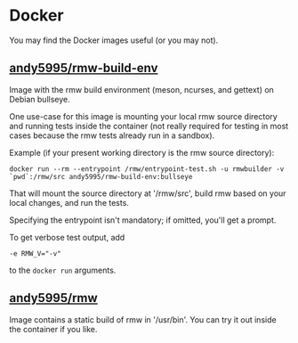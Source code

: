 # Docker

You may find the Docker images useful (or you may not).

## [andy5995/rmw-build-env](https://hub.docker.com/repository/docker/andy5995/rmw-build-env)

Image with the rmw build environment (meson, ncurses, and gettext) on
Debian bullseye.

One use-case for this image is mounting your local rmw source
directory and running tests inside the container (not really required
for testing in most cases because the rmw tests already run in a
sandbox).

Example (if your present working directory is the rmw source directory):

    docker run --rm --entrypoint /rmw/entrypoint-test.sh -u rmwbuilder -v `pwd`:/rmw/src andy5995/rmw-build-env:bullseye

That will mount the source directory at '/rmw/src', build rmw based on
your local changes, and run the tests.

Specifying the entrypoint isn't mandatory; if omitted, you'll get a prompt.

To get verbose test output, add

    -e RMW_V="-v"

to the `docker run` arguments.

## [andy5995/rmw](https://hub.docker.com/repository/docker/andy5995/rmw)

Image contains a static build of rmw in '/usr/bin'. You can try it out
inside the container if you like.
